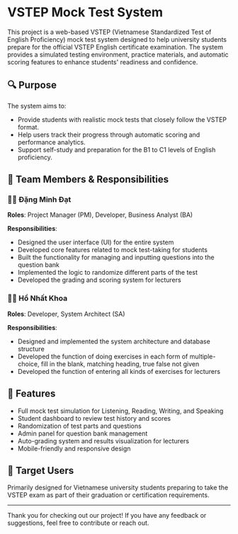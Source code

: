 # VSTEP Mock Test System

This project is a web-based VSTEP (Vietnamese Standardized Test of English Proficiency) mock test system designed to help university students prepare for the official VSTEP English certificate examination. The system provides a simulated testing environment, practice materials, and automatic scoring features to enhance students' readiness and confidence.

## 🔍 Purpose

The system aims to:
- Provide students with realistic mock tests that closely follow the VSTEP format.
- Help users track their progress through automatic scoring and performance analytics.
- Support self-study and preparation for the B1 to C1 levels of English proficiency.

## 👥 Team Members & Responsibilities

### 🧑‍💼 Đặng Minh Đạt  
**Roles**: Project Manager (PM), Developer, Business Analyst (BA)

**Responsibilities**:
- Designed the user interface (UI) for the entire system
- Developed core features related to mock test-taking for students
- Built the functionality for managing and inputting questions into the question bank
- Implemented the logic to randomize different parts of the test
- Developed the grading and scoring system for lecturers

### 👨‍💻 Hồ Nhất Khoa  
**Roles**: Developer, System Architect (SA)

**Responsibilities**:
- Designed and implemented the system architecture and database structure
- Developed the function of doing exercises in each form of multiple-choice, fill in the blank, matching heading, true false not given
- Developed the function of entering all kinds of exercises for lecturers

## 🚀 Features

- Full mock test simulation for Listening, Reading, Writing, and Speaking
- Student dashboard to review test history and scores
- Randomization of test parts and questions
- Admin panel for question bank management
- Auto-grading system and results visualization for lecturers
- Mobile-friendly and responsive design

## 📌 Target Users

Primarily designed for Vietnamese university students preparing to take the VSTEP exam as part of their graduation or certification requirements.

---

Thank you for checking out our project! If you have any feedback or suggestions, feel free to contribute or reach out.
